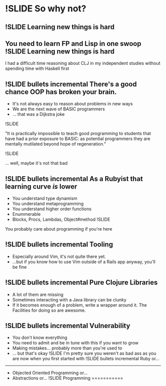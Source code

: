 !SLIDE
So why not?
===========

!SLIDE
Learning new things is hard
---------------------------
You need to learn FP and Lisp in one swoop
!SLIDE
Learning new things is hard
---------------------------
I had a difficult time reasoning about CLJ in my independent studies without spending time with Haskell first

!SLIDE bullets incremental
There's a good chance OOP has broken your brain.
------------------------------------------------
  - It's not always easy to reason about problems in new ways
  - We are the next wave of BASIC programmers
  - ... that was a Dijkstra joke

!SLIDE

"It is practically impossible to teach good programming to students that have had a prior exposure to BASIC: as potential programmers they are mentally mutilated beyond hope of regeneration."

!SLIDE

... well, maybe it's not that bad

!SLIDE bullets incremental
As a Rubyist that learning curve _is_ lower
-------------------------------------------
- You understand type dynamism
- You understand metaprogramming
- You understand higher order functions
- Enummerable
- Blocks, Procs, Lambdas, Object#method
!SLIDE

You probably care about programming if you're here

!SLIDE bullets incremental
Tooling
-------
- Especially around Vim, it's not quite there yet.
- ...but if you know how to use Vim outside of a Rails app anyway, you'll be fine

!SLIDE bullets incremental
Pure Clojure Libraries
----------------------
- A lot of them are missing
- Sometimes interacting with a Java library can be clunky
- If it becomes enough of a problem, write a wrapper around it. The Facilities for doing so are awesome.

!SLIDE bullets incremental
Vulnerability
-------------
- You don't know everything
- You need to admit and be in tune with this if you want to grow
- Making mistakes... probably more than you're used to
- ... but that's okay
!SLIDE
I'm pretty sure you weren't as bad ass as you are now when you first started with
!SLIDE bullets incremental
Ruby or...
----------
* Objected Oriented Programming or...
* Abstractions or...
!SLIDE
Programming
===========
